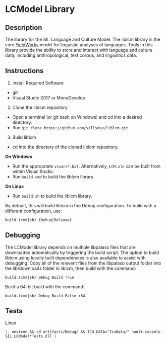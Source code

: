 LCModel Library
===============

Description
-----------

The library for the SIL Language and Culture Model.
The liblcm library is the core [FieldWorks](github.com/sillsdev/FieldWorks) model for linguistic analyses of languages. Tools in this library provide the ability to store and interact with language and culture data, including anthropological, text corpus, and linguistics data.

Instructions
------------

1. Install Required Software
- git
- Visual Studio 2017 or MonoDevelop

2. Clone the liblcm repository
- Open a terminal (or git bash on Windows) and cd into a desired directory.
- Run `git clone https://github.com/sillsdev/liblcm.git`

3. Build liblcm
- cd into the directory of the cloned liblcm repository.

**On Windows**
- Run the appropriate `vsvars*.bat`. Alternatively, `LCM.sln` can be built from within Visual Studio.
- Run `build.cmd` to build the liblcm library.

**On Linux**
- Run `build.sh` to build the liblcm library.

By default, this will build liblcm in the Debug configuration.
To build with a different configuration, use:

    build.(cmd|sh) (Debug|Release)

Debugging
---------

The LCModel library depends on multiple libpalaso files that are downloaded automatically by triggering the build script. The option to build liblcm using locally built dependencies is also available to assist with debugging. Copy all of the relevent files from the libpalaso output folder into the lib/downloads folder in liblcm, then build with the command:

    build.(cmd|sh) Debug Build True

Build a 64-bit build with the command:

    build.(cmd|sh) Debug Build False x64

Tests
-----

Linux

    (. environ && cd artifacts/Debug/ && ICU_DATA="IcuData/" nunit-console SIL.LCModel*Tests.dll )
